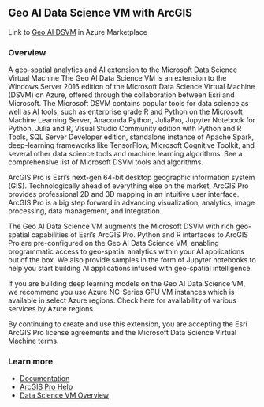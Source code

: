 ## Geo AI Data Science VM with ArcGIS

Link to [Geo AI DSVM](https://azuremarketplace.microsoft.com/en-us/marketplace/apps/microsoft-ads.geodsvm?tab=Overview) in Azure Marketplace 

### Overview

A geo-spatial analytics and AI extension to the Microsoft Data Science Virtual Machine
The Geo AI Data Science VM is an extension to the Windows Server 2016 edition of the Microsoft Data Science Virtual Machine (DSVM) on Azure, offered through the collaboration between Esri and Microsoft. The Microsoft DSVM contains popular tools for data science as well as AI tools, such as enterprise grade R and Python on the Microsoft Machine Learning Server, Anaconda Python, JuliaPro, Jupyter Notebook for Python, Julia and R, Visual Studio Community edition with Python and R Tools, SQL Server Developer edition, standalone instance of Apache Spark, deep-learning frameworks like TensorFlow, Microsoft Cognitive Toolkit, and several other data science tools and machine learning algorithms. See a comprehensive list of Microsoft DSVM tools and algorithms.

ArcGIS Pro is Esri’s next-gen 64-bit desktop geographic information system (GIS). Technologically ahead of everything else on the market, ArcGIS Pro provides professional 2D and 3D mapping in an intuitive user interface. ArcGIS Pro is a big step forward in advancing visualization, analytics, image processing, data management, and integration.

The Geo AI Data Science VM augments the Microsoft DSVM with rich geo-spatial capabilities of Esri’s ArcGIS Pro. Python and R interfaces to ArcGIS Pro are pre-configured on the Geo AI Data Science VM, enabling programmatic access to geo-spatial analytics within your AI applications out of the box. We also provide samples in the form of Jupyter notebooks to help you start building AI applications infused with geo-spatial intelligence.

If you are building deep learning models on the Geo AI Data Science VM, we recommend you use Azure NC-Series GPU VM instances which is available in select Azure regions. Check here for availability of various services by Azure regions.

By continuing to create and use this extension, you are accepting the Esri ArcGIS Pro license agreements and the Microsoft Data Science Virtual Machine terms.

### Learn more
* [Documentation](http://aka.ms/dsvm/geoai/docs)
* [ArcGIS Pro Help](http://pro.arcgis.com/en/pro-app/help/main/welcome-to-the-arcgis-pro-app-help.htm)
* [Data Science VM Overview](https://docs.microsoft.com/azure/machine-learning/data-science-virtual-machine/)